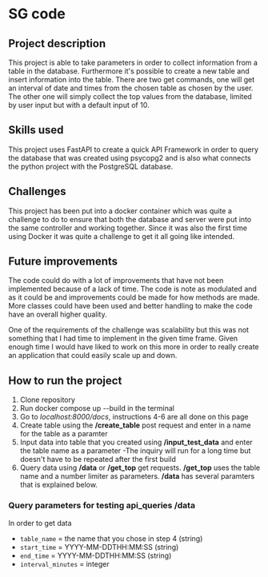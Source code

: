 # SG code

## Project description
This project is able to take parameters in order to collect information from a table in the database.
Furthermore it's possible to create a new table and insert information into the table.
There are two get commands, one will get an interval of date and times from the chosen table as chosen by the user. The other one will simply collect the top values from the database, limited by user input but with a default input of 10.

## Skills used
This project uses FastAPI to create a quick API Framework in order to query the database that was created using psycopg2 and is also what connects the python project with the PostgreSQL database.

## Challenges
This project has been put into a docker container which was quite a challenge to do to ensure that both the database and server were put into the same controller and working together. Since it was also the first time using Docker it was quite a challenge to get it all going like intended.

## Future improvements
The code could do with a lot of improvements that have not been implemented because of a lack of time. The code is note as modulated and as it could be and improvements could be made for how methods are made. More classes could have been used and better handling to make the code have an overall higher quality.

One of the requirements of the challenge was scalability but this was not something that I had time to implement in the given time frame. Given enough time I would have liked to work on this more in order to really create an application that could easily scale up and down.

## How to run the project
1. Clone repository
2. Run docker compose up --build in the terminal
3. Go to _localhost:8000/docs_, instructions 4-6 are all done on this page
4. Create table using the **/create_table** post request and enter in a name for the table as a paramter
5. Input data into table that you created using **/input_test_data** and enter the table name as a parameter
    -The inquiry will run for a long time but doesn't have to be repeated after the first build
6. Query data using **/data** or **/get_top** get requests. **/get_top** uses the table name and a number limiter as parameters. **/data** has several paramters that is explained below.

### Query parameters for testing api_queries /data
In order to get data
- ```table_name``` = the name that you chose in step 4 (string)
- ```start_time``` = YYYY-MM-DDTHH:MM:SS (string)
- ```end_time``` = YYYY-MM-DDTHH:MM:SS (string)
- ```interval_minutes``` = integer
